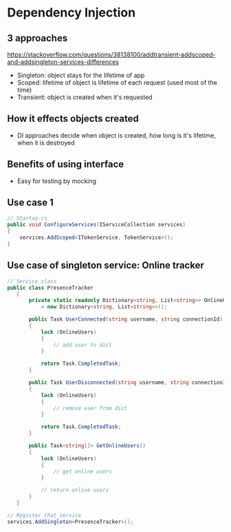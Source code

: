# Dependency Injection

## 3 approaches
https://stackoverflow.com/questions/38138100/addtransient-addscoped-and-addsingleton-services-differences
* Singleton: object stays for the lifetime of app
* Scoped: lifetime of object is lifetime of each request (used most of the time)
* Transient: object is created when it's requested

## How it effects objects created
- DI approaches decide when object is created, how long is it's lifetime, when it is destroyed

## Benefits of using interface
- Easy for testing by mocking

## Use case 1
```csharp
// Startup.cs
public void ConfigureServices(IServiceCollection services)
{
    services.AddScoped<ITokenService, TokenService>();
}   
```
 ## Use case of singleton service: Online tracker
 ```csharp
 // Service class
 public class PresenceTracker
    {
        private static readonly Dictionary<string, List<string>> OnlineUsers
            = new Dictionary<string, List<string>>();

        public Task UserConnected(string username, string connectionId)
        {
            lock (OnlineUsers)
            {
                // add user to dict
            }

            return Task.CompletedTask;
        }

        public Task UserDisconnected(string username, string connectionId)
        {
            lock (OnlineUsers)
            {
                // remove user from dict
            }

            return Task.CompletedTask;
        }

        public Task<string[]> GetOnlineUsers()
        {
            lock (OnlineUsers)
            {
                // get online users
            }

            // return online users
        }
    }

// Register that service
services.AddSingleton<PresenceTracker>();
 ```
